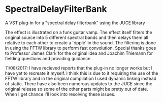 # SpectralDelayFilterBank
A VST plug-in for a "spectral delay filterbank" using the JUCE library

The effect is illustrated on a funk guitar vamp. The effect itself filters the original source into 5 different spectral bands and then delays them all relative to each other to create a 'ripple' in the sound. The filtering is done in using the FFTW library to perform fast convolution. Special thanks goes to Professor James Clark for the original idea and Joachim Thiemann for fielding questions and providing guidance.

11/08/2017:
I have recieved reports that the plug-in no longer works but I have yet to recreate it myself. I think this is due to it requiring the use of the FFTW library and in the original compilation I used dynamic linking instead of static. There have also been numerous updates to the JUCE since the original release so some of the other parts might be pretty out of date. When I get chance I'll look into resolving these issues.
